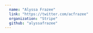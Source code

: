 ```yaml
---
  name: "Alyssa Frazee"
  link: "https://twitter.com/acfrazee"
  organization: "Stripe"
  github: "alyssafrazee"
---
```

